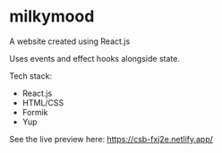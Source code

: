 # milkymood

A website created using React.js

Uses events and effect hooks alongside state.

Tech stack:
- React.js
- HTML/CSS
- Formik
- Yup

See the live preview here: https://csb-fxj2e.netlify.app/
